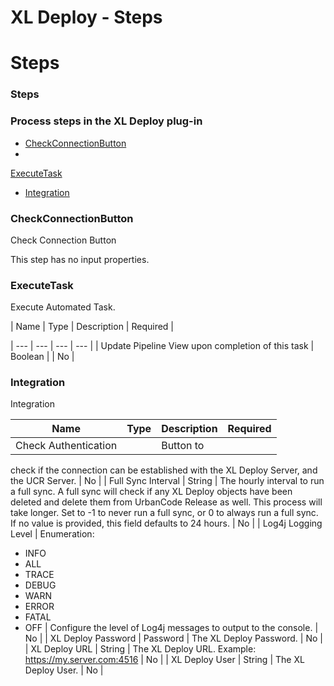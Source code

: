 
XL Deploy - Steps
=================

# Steps


### Steps




### Process steps in the XL Deploy plug-in

* [CheckConnectionButton](#checkconnectionbutton)
*
[ExecuteTask](#executetask)
* [Integration](#integration)


### CheckConnectionButton

Check Connection Button

This
step has no input properties.

### ExecuteTask

Execute Automated Task.


| Name | Type | Description | Required |

| --- | --- | --- | --- |
| Update Pipeline View upon completion of this task | Boolean |  | No |

### Integration


Integration


| Name | Type | Description                                                                                                          | Required |
| ---- | ---- | -------------------------------------------------------------------------------------------------------------------- | -------- |
| Check Authentication |  | Button to
check if the connection can be established with the XL Deploy Server, and the UCR Server.
| No |
| Full Sync Interval
| String | The hourly interval to run a full sync. A full sync will check if any XL Deploy objects have been deleted
and delete them from UrbanCode Release as well. This process will take longer. Set to -1 to never run a full sync, or 0
to always run a full sync. If no value is provided, this field defaults to 24 hours.
| No |
| Log4j Logging Level |
Enumeration:
* INFO
* ALL
* TRACE
* DEBUG
* WARN
* ERROR
* FATAL
* OFF
| Configure the level of Log4j messages to
output to the console. | No |
| XL Deploy Password | Password | The XL Deploy Password. | No |
| XL Deploy URL | String
| The XL Deploy URL. Example: https://my.server.com:4516 | No |
| XL Deploy User | String | The XL Deploy User. | No |


